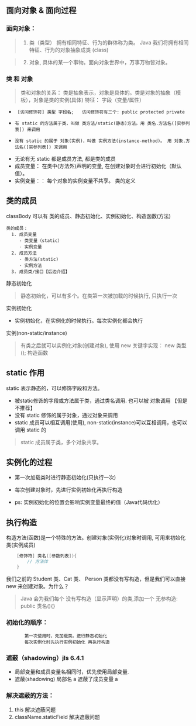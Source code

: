 ## 面向对象 & 面向过程
### 面向对象：
 > 1. 类（类型） 拥有相同特征、行为的群体称为类。 Java 我们将拥有相同特征、行为的对象抽象成类 (class)

> 2. 对象, 具体的某一个事物。面向对象世界中，万事万物皆对象。


### 类 和 对象
> 类和对象的关系：
                类是抽象表示，对象是具体的。类是对象的抽象（模板），对象是类的实例(具体)
特征： 字段（变量/属性）
 *      [访问修饰符] 类型 字段名;   访问修饰符有三个: public protected private

 *     有 static 的方法属于类，叫做 类方法/static(静态)方法。用 类名.方法名([实参列表]) 来调用
 *     没有 static 的属于 对象(实例)，叫做 实例方法(instance-method)。 用 对象.方法名([实参列表]) 来调用
 *    无论有无 static 都是成员方法, 都是类的成员
 *    成员变量： 在类中(方法外)声明的变量, 在创建对象时会进行初始化（默认值）。
 *    实例变量：： 每个对象的实例变量不共享。
类的定义
## 类的成员
classBody 可以有 类的成员、静态初始化、实例初始化、构造函数(方法)

    类的成员：
      1. 成员变量
         - 类变量（static）
         - 实例变量
      2. 成员方法
         - 类方法(static)
         - 实例方法
      3. 成员类/接口【后边介绍】
静态初始化
> 静态初始化，可以有多个。在类第一次被加载的时候执行, 只执行一次

实例初始化
- 实例初始化，在实例化的时候执行。每次实例化都会执行

实例(non-static/instance)
> 有类之后就可以实例化对象(创建对象), 使用 new 关键字实现：
              new 类型();
构造函数
## static 作用
static 表示静态的，可以修饰字段和方法。
- 被static修饰的字段或方法属于类，通过类名调用. 也可以被 对象调用 【但是不推荐】
- 没有 static 修饰的属于对象，通过对象来调用
- static 成员可以相互调用(使用), non-static(instance)可以互相调用，也可以调用 static 的
> static 成员属于类，多个对象共享。

## 实例化的过程
- 第一次加载类时进行静态初始化(只执行一次)

- 每次创建对象时，先进行实例初始化再执行构造 
- ps: 实例初始化的位置会影响实例变量最终的值（Java代码优化）
## 执行构造
构造方法(函数)是一个特殊的方法。创建对象(实例化)对象时调用, 可用来初始化类(实例成员)
```java
    [修饰符] 类名([参数列表]){
        // 方法体
    }
```
 我们之前的 Student 类、Cat 类、 Person 类都没有写构造，但是我们可以直接 new 来创建对象。为什么？
> Java 会为我们每个 没有写构造（显示声明）的类,添加一个 无参构造:
            public 类名(){}
### 初始化的顺序：
           第一次使用时，先加载类。进行静态初始化
           每次实例化时先执行实例初始化 再执行构造
### 遮蔽（shadowing）jls 6.4.1
- 局部变量和成员变量名相同时，优先使用局部变量.
- 遮蔽(shadowing) 局部名 a 遮蔽了成员变量 a
### 解决遮蔽的方法：
1. this 解决遮蔽问题
2. className.staticField 解决遮蔽问题

